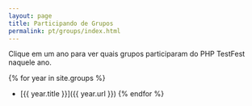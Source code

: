 ```yaml
---
layout: page
title: Participando de Grupos
permalink: pt/groups/index.html
---
```


Clique em um ano para ver quais grupos participaram do PHP TestFest naquele ano.

{% for year in site.groups %}
* [{{ year.title }}]({{ year.url }})
{% endfor %}